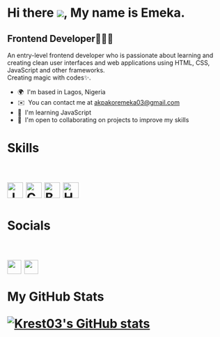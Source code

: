 
Hi there ![](https://user-images.githubusercontent.com/18350557/176309783-0785949b-9127-417c-8b55-ab5a4333674e.gif), My name is Emeka.
================================================================================================================================

Frontend Developer👨‍💻🚀
------------------------------

An entry-level frontend developer who is passionate about learning and creating clean user interfaces and web applications using HTML, CSS, JavaScript and other frameworks. <br> Creating magic with codes✨.

*   🌍  I'm based in Lagos, Nigeria
*   ✉️  You can contact me at [akpakoremeka03@gmail.com](mailto:akpakoremeka03@gmail.com)
*   🧠  I'm learning JavaScript
*   🤝  I'm open to collaborating on projects to improve my skills
<h1> Skills 
<br>
<br>
<p align="left">
<a href="https://developer.mozilla.org/en-US/docs/Web/JavaScript" target="_blank" rel="noreferrer"><img src="https://raw.githubusercontent.com/danielcranney/readme-generator/main/public/icons/skills/javascript-colored.svg" width="36" height="36" alt="JavaScript" /></a>
<a href="https://www.w3.org/TR/CSS/#css" target="_blank" rel="noreferrer"><img src="https://raw.githubusercontent.com/danielcranney/readme-generator/main/public/icons/skills/css3-colored.svg" width="36" height="36" alt="CSS3" /></a>
<a href="https://getbootstrap.com/" target="_blank" rel="noreferrer"><img src="https://encrypted-tbn0.gstatic.com/images?q=tbn:ANd9GcQ4DAWIFsFGNI7I9BCRjg0vVNU38JLSyYDKpQVEUtKMkkwDpFNoAAi9bTc&s=10" width="36" height="36" alt="BOOTSTRAP5" /></a>
<a href="https://www.w3.org/TR/HTML/#html" target="_blank" rel="noreferrer"><img src="https://raw.githubusercontent.com/danielcranney/readme-generator/main/public/icons/skills/html5-colored.svg" width="36" height="36" alt="HTML5" /></a>

<h1> Socials
<br>
<br>
<p align="left"> <a href="https://www.github.com/Krest03" target="_blank" rel="noreferrer"><img src="https://raw.githubusercontent.com/danielcranney/readme-generator/main/public/icons/socials/github.svg" width="32" height="32" /></a> <a href="https://www.twitter.com/krest_xx" target="_blank" rel="noreferrer"><img src="https://raw.githubusercontent.com/danielcranney/readme-generator/main/public/icons/socials/twitter.svg" width="32" height="32" /></a></p>

<b>My GitHub Stats</b>

<a href="http://www.github.com/Krest03"><img src="https://github-readme-stats.vercel.app/api?username=Krest03&show_icons=true&hide=stars,&count_private=true&title_color=0891b2&text_color=ffffff&icon_color=0891b2&bg_color=1c1917&hide_border=true&show_icons=true" alt="Krest03's GitHub stats" /></a>




